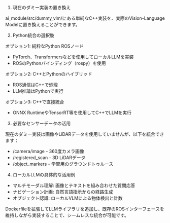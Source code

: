  1. 現在のダミー実装の置き換え

  ai_module/src/dummy_vlm/にある単純なC++実装を、実際のVision-Language Modelに置き換えることができます。

  2. Python統合の選択肢

  オプション1: 純粋なPython ROSノード
  - PyTorch、Transformersなどを使用してローカルLLMを実装
  - ROSのPythonバインディング（rospy）を使用

  オプション2: C++とPythonのハイブリッド
  - ROS通信はC++で処理
  - LLM推論はPythonで実行

  オプション3: C++で直接統合
  - ONNX RuntimeやTensorRT等を使用してC++でLLMを実行

  3. 必要なセンサーデータの活用

  現在のダミー実装は画像やLiDARデータを使用していませんが、以下を統合できます：
  - /camera/image - 360度カメラ画像
  - /registered_scan - 3D LiDARデータ
  - /object_markers - 学習用のグラウンドトゥルース

  4. ローカルLLMの具体的な活用例

  - マルチモーダル理解: 画像とテキストを組み合わせた質問応答
  - ナビゲーション計画: 自然言語指示からの経路生成
  - オブジェクト認識: ローカルVLMによる物体検出と計数

  Dockerfileを拡張してLLMライブラリを追加し、既存のROSインターフェースを維持しながら実装することで、シームレスな統合が可能です。